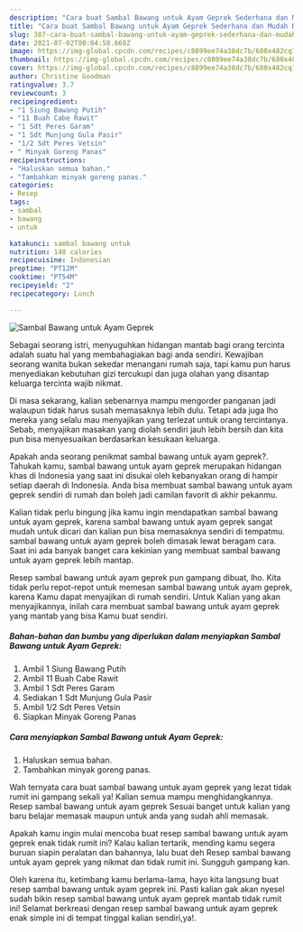 ```yaml
---
description: "Cara buat Sambal Bawang untuk Ayam Geprek Sederhana dan Mudah Dibuat"
title: "Cara buat Sambal Bawang untuk Ayam Geprek Sederhana dan Mudah Dibuat"
slug: 387-cara-buat-sambal-bawang-untuk-ayam-geprek-sederhana-dan-mudah-dibuat
date: 2021-07-02T00:04:58.668Z
image: https://img-global.cpcdn.com/recipes/c8899ee74a38dc7b/680x482cq70/sambal-bawang-untuk-ayam-geprek-foto-resep-utama.jpg
thumbnail: https://img-global.cpcdn.com/recipes/c8899ee74a38dc7b/680x482cq70/sambal-bawang-untuk-ayam-geprek-foto-resep-utama.jpg
cover: https://img-global.cpcdn.com/recipes/c8899ee74a38dc7b/680x482cq70/sambal-bawang-untuk-ayam-geprek-foto-resep-utama.jpg
author: Christine Goodman
ratingvalue: 3.7
reviewcount: 3
recipeingredient:
- "1 Siung Bawang Putih"
- "11 Buah Cabe Rawit"
- "1 Sdt Peres Garam"
- "1 Sdt Munjung Gula Pasir"
- "1/2 Sdt Peres Vetsin"
- " Minyak Goreng Panas"
recipeinstructions:
- "Haluskan semua bahan."
- "Tambahkan minyak goreng panas."
categories:
- Resep
tags:
- sambal
- bawang
- untuk

katakunci: sambal bawang untuk 
nutrition: 148 calories
recipecuisine: Indonesian
preptime: "PT12M"
cooktime: "PT54M"
recipeyield: "2"
recipecategory: Lunch

---
```



![Sambal Bawang untuk Ayam Geprek](https://img-global.cpcdn.com/recipes/c8899ee74a38dc7b/680x482cq70/sambal-bawang-untuk-ayam-geprek-foto-resep-utama.jpg)

Sebagai seorang istri, menyuguhkan hidangan mantab bagi orang tercinta adalah suatu hal yang membahagiakan bagi anda sendiri. Kewajiban seorang  wanita bukan sekedar menangani rumah saja, tapi kamu pun harus menyediakan kebutuhan gizi tercukupi dan juga olahan yang disantap keluarga tercinta wajib nikmat.

Di masa  sekarang, kalian sebenarnya mampu mengorder panganan jadi walaupun tidak harus susah memasaknya lebih dulu. Tetapi ada juga lho mereka yang selalu mau menyajikan yang terlezat untuk orang tercintanya. Sebab, menyajikan masakan yang diolah sendiri jauh lebih bersih dan kita pun bisa menyesuaikan berdasarkan kesukaan keluarga. 



Apakah anda seorang penikmat sambal bawang untuk ayam geprek?. Tahukah kamu, sambal bawang untuk ayam geprek merupakan hidangan khas di Indonesia yang saat ini disukai oleh kebanyakan orang di hampir setiap daerah di Indonesia. Anda bisa membuat sambal bawang untuk ayam geprek sendiri di rumah dan boleh jadi camilan favorit di akhir pekanmu.

Kalian tidak perlu bingung jika kamu ingin mendapatkan sambal bawang untuk ayam geprek, karena sambal bawang untuk ayam geprek sangat mudah untuk dicari dan kalian pun bisa memasaknya sendiri di tempatmu. sambal bawang untuk ayam geprek boleh dimasak lewat beragam cara. Saat ini ada banyak banget cara kekinian yang membuat sambal bawang untuk ayam geprek lebih mantap.

Resep sambal bawang untuk ayam geprek pun gampang dibuat, lho. Kita tidak perlu repot-repot untuk memesan sambal bawang untuk ayam geprek, karena Kamu dapat menyajikan di rumah sendiri. Untuk Kalian yang akan menyajikannya, inilah cara membuat sambal bawang untuk ayam geprek yang mantab yang bisa Kamu buat sendiri.

<!--inarticleads1-->

##### Bahan-bahan dan bumbu yang diperlukan dalam menyiapkan Sambal Bawang untuk Ayam Geprek:

1. Ambil 1 Siung Bawang Putih
1. Ambil 11 Buah Cabe Rawit
1. Ambil 1 Sdt Peres Garam
1. Sediakan 1 Sdt Munjung Gula Pasir
1. Ambil 1/2 Sdt Peres Vetsin
1. Siapkan  Minyak Goreng Panas




<!--inarticleads2-->

##### Cara menyiapkan Sambal Bawang untuk Ayam Geprek:

1. Haluskan semua bahan.
1. Tambahkan minyak goreng panas.




Wah ternyata cara buat sambal bawang untuk ayam geprek yang lezat tidak rumit ini gampang sekali ya! Kalian semua mampu menghidangkannya. Resep sambal bawang untuk ayam geprek Sesuai banget untuk kalian yang baru belajar memasak maupun untuk anda yang sudah ahli memasak.

Apakah kamu ingin mulai mencoba buat resep sambal bawang untuk ayam geprek enak tidak rumit ini? Kalau kalian tertarik, mending kamu segera buruan siapin peralatan dan bahannya, lalu buat deh Resep sambal bawang untuk ayam geprek yang nikmat dan tidak rumit ini. Sungguh gampang kan. 

Oleh karena itu, ketimbang kamu berlama-lama, hayo kita langsung buat resep sambal bawang untuk ayam geprek ini. Pasti kalian gak akan nyesel sudah bikin resep sambal bawang untuk ayam geprek mantab tidak rumit ini! Selamat berkreasi dengan resep sambal bawang untuk ayam geprek enak simple ini di tempat tinggal kalian sendiri,ya!.

